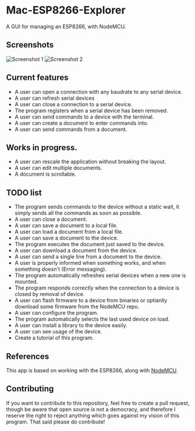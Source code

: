 # Mac-ESP8266-Explorer
A GUI for managing an ESP8266, with NodeMCU.

## Screenshots
![Screenshot 1](http://i.imgur.com/m0xXbFx.png)
![Screenshot 2](http://i.imgur.com/VovfQNA.png)

## Current features
- A user can open a connection with any baudrate to any serial device.
- A user can refresh serial devices
- A user can close a connection to a serial device.
- The program registers when a serial device has been removed.
- A user can send commands to a device with the terminal.
- A user can create a document to enter commands into.
- A user can send commands from a document.
 
## Works in progress.
- A user can rescale the application without breaking the layout.
- A user can edit multiple documents.
- A document is scrollable.
 
## TODO list
- The program sends commands to the device without a static wait, it simply sends all the commands as soon as possible.
- A user can close a document.
- A user can save a document to a local file.
- A user can load a document from a local file.
- A user can save a document to the device.
- The program executes the document just saved to the device.
- A user can download a document from the device.
- A user can send a single line from a document to the device.
- A user is properly informed when something works, and when something doesn't (Error messaging).
- The program automatically refreshes serial devices when a new one is mounted.
- The program responds correctly when the connection to a device is closed by removal of device.
- A user can flash firmware to a device from binaries or optianlly download some firmware from the NodeMCU repo.
- A user can configure the program.
- The program automatically selects the last used device on load.
- A user can install a library to the device easily.
- A user can see usage of the device.
- Create a tutorial of this program.

## References
This app is based on working with the ESP8266, along with [NodeMCU](https://github.com/nodemcu/nodemcu-firmware).

## Contributing
If you want to contribute to this repository, feel free to create a pull request, though be aware that open source is not a democracy, and therefore I reserve the right to reject anything which goes against my vision of this program. That said please do contribute!
